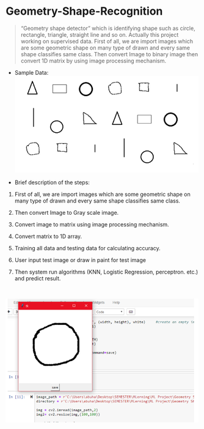 # Geometry-Shape-Recognition
> “Geometry shape detector” which is identifying shape such as circle, rectangle, triangle, straight line and so on. Actually this project working on supervised data. First of all, we are import images which are some geometric shape on many type of drawn and every same shape classifies same class. Then convert Image to binary image then convert 1D matrix by using image processing mechanism.

* Sample Data:<br>
![Sample Data](https://github.com/abuhanifnumani/Geometry-Shape-Recognition/blob/main/1.png) <br>

* Brief description of the steps:
1. First of all, we are import images which are some geometric shape on many type of drawn and every same shape classifies same class.

2. Then convert Image to Gray scale image.

3. Convert image to matrix using image processing mechanism.

4. Convert matrix to 1D array.

5. Training all data and testing data for calculating accuracy.

6. User input test image or draw in paint for test image

7. Then system run algorithms (KNN, Logistic Regression, perceptron. etc.) and predict result. 
<br>

![Data](https://github.com/abuhanifnumani/Geometry-Shape-Recognition/blob/main/2.png) 
